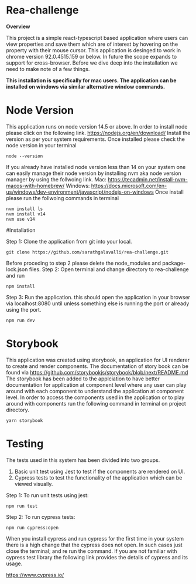 # Rea-challenge

<b>
Overview
</b>

This project is a simple react-typescript based application where users can view properties and save them which are of interest by hovering on the property with their mouse cursor. This application is desinged to work in chrome version 92.0.4515.159 or below. In future the scope expands to support for cross-browser.
Before we dive deep into the installation we need to make note of a few things. 

<b>This installation is specifically for mac users. The application can be installed on windows via similar alternative window commands.</b>

# Node Version

This application runs on node version 14.5 or above. In order to install node please click on the following link.
https://nodejs.org/en/download/
Install the version as per your system requirements. Once installed please check the node version in your terminal

```
node --version
```

If you already have installed node version less than 14 on your system one can easily manage their node version by installing nvm aka node version manager by using the follwoing link.
Mac: https://tecadmin.net/install-nvm-macos-with-homebrew/
Windows: https://docs.microsoft.com/en-us/windows/dev-environment/javascript/nodejs-on-windows
Once install please run the follwoing commands in terminal

```
nvm install ls
nvm install v14
nvm use v14
```

#Installation

Step 1: Clone the application from git into your local.
```
git clone https://github.com/sarathgalavalli/rea-challenge.git
```

Before proceding to step 2 please delete the node_modules and package-lock.json files.
Step 2: Open terminal and change directory to rea-challenge and run
```
npm install
```

Step 3: Run the application. this should open the application in your browser via localhost:8080 until unless something else is running the port or already using the port.
```
npm run dev
```

# Storybook

This application was created using storybook, an application for UI renderer to create and render components. The documentation of story book can be found via https://github.com/storybookjs/storybook/blob/next/README.md
The storybook has been added to the applciation to have better documentation for application at component level where any user can play around with each component to understand the application at component level. In order to access the components used in the application or to play around with components run the following command in terminal on project directory.
```
yarn storybook
```

# Testing

The tests used in this system has been divided into two groups.
 1. Basic unit test using Jest to test if the components are rendered on UI.
 2. Cypress tests to test the functionality of the application which can be viewed visually.

Step 1: To run unit tests using jest:

```
npm run test
```

Step 2: To run cypress tests:

```
npm run cypress:open
```

When you install cypress and run cypress for the first time in your system there is a high change that the cypress does not open. In such cases just close the terminal; and re run the command. If you are not familiar with cypress test library the following link provides the details of cypress and its usage.

https://www.cypress.io/









